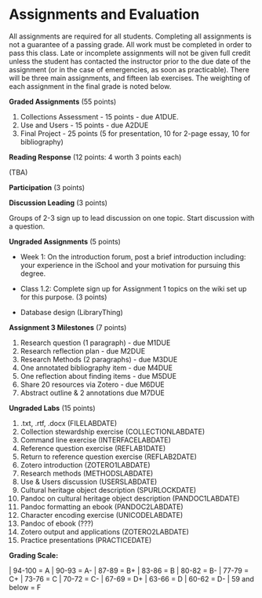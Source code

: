 # Assignments and Evaluation

All assignments are required for all students. Completing all
assignments is not a guarantee of a passing grade.  All work must be
completed in order to pass this class. Late or incomplete assignments
will not be given full credit unless the student has contacted the
instructor prior to the due date of the assignment (or in the case of
emergencies, as soon as practicable).  There will be three main
assignments, and fifteen lab exercises.  The weighting of each
assignment in the final grade is noted below.

**Graded Assignments** (55 points)

1. Collections Assessment - 15 points - due A1DUE.
2. Use and Users - 15 points - due A2DUE
3. Final Project - 25 points (5 for presentation, 10 for 2-page essay, 10 for bibliography) 

**Reading Response** (12 points: 4 worth 3 points each)

(TBA)

**Participation** (3 points)

**Discussion Leading** (3 points)

Groups of 2-3 sign up to lead discussion on one topic. Start discussion with a question. 

**Ungraded Assignments** (5 points)

- Week 1: On the introduction forum, post a brief introduction
  including: your experience in the iSchool and your motivation for
  pursuing this degree.

- Class 1.2: Complete sign up for Assignment 1
  topics on the wiki set up for this purpose.  (3 points)

- Database design (LibraryThing)

**Assignment 3 Milestones** (7 points)

1. Research question (1 paragraph) - due M1DUE
2. Research reflection plan - due M2DUE
3. Research Methods (2 paragraphs) - due M3DUE
4. One annotated bibliography item - due M4DUE
5. One reflection about finding items - due M5DUE
6. Share 20 resources via Zotero - due M6DUE
7. Abstract outline & 2 annotations due M7DUE

**Ungraded Labs** (15 points)

1. .txt, .rtf, .docx (FILELABDATE)
2. Collection stewardship exercise (COLLECTIONLABDATE)
3. Command line exercise (INTERFACELABDATE)
4. Reference question exercise (REFLAB1DATE) 
5. Return to reference question exercise (REFLAB2DATE)
6. Zotero introduction (ZOTERO1LABDATE)
7. Research methods (METHODSLABDATE)
8. Use & Users discussion (USERSLABDATE)
9. Cultural heritage object description (SPURLOCKDATE)
10. Pandoc on cultural heritage object description (PANDOC1LABDATE)
11. Pandoc formatting an ebook (PANDOC2LABDATE)
12. Character encoding exercise (UNICODELABDATE) 
13. Pandoc of ebook (???)
14. Zotero output and applications (ZOTERO2LABDATE)
15. Practice presentations (PRACTICEDATE)

**Grading Scale:**

| 94-100 = A
| 90-93 = A-
| 87-89 = B+
| 83-86 = B
| 80-82 = B-
| 77-79 = C+
| 73-76 = C
| 70-72 = C-
| 67-69 = D+
| 63-66 = D
| 60-62 = D-
| 59 and below = F

